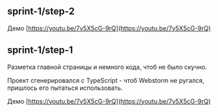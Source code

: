 ## sprint-1/step-2
Демо
[https://youtu.be/7v5X5cG-9rQ](https://youtu.be/7v5X5cG-9rQ)


## sprint-1/step-1

Разметка главной страницы и немного кода, чтоб не было скучно.

Проект сгенерировался с TypeScript - чтоб Webstorm не ругался, пришлось его пытаться использовать.

Демо
[https://youtu.be/7v5X5cG-9rQ](https://youtu.be/7v5X5cG-9rQ)
